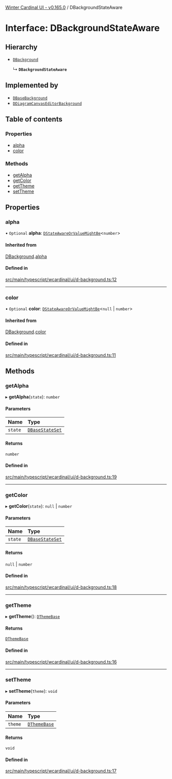 [Winter Cardinal UI - v0.165.0](../index.md) / DBackgroundStateAware

# Interface: DBackgroundStateAware

## Hierarchy

- [`DBackground`](DBackground.md)

  ↳ **`DBackgroundStateAware`**

## Implemented by

- [`DBaseBackground`](../classes/DBaseBackground.md)
- [`DDiagramCanvasEditorBackground`](../classes/DDiagramCanvasEditorBackground.md)

## Table of contents

### Properties

- [alpha](DBackgroundStateAware.md#alpha)
- [color](DBackgroundStateAware.md#color)

### Methods

- [getAlpha](DBackgroundStateAware.md#getalpha)
- [getColor](DBackgroundStateAware.md#getcolor)
- [getTheme](DBackgroundStateAware.md#gettheme)
- [setTheme](DBackgroundStateAware.md#settheme)

## Properties

### alpha

• `Optional` **alpha**: [`DStateAwareOrValueMightBe`](../index.md#dstateawareorvaluemightbe)<`number`\>

#### Inherited from

[DBackground](DBackground.md).[alpha](DBackground.md#alpha)

#### Defined in

[src/main/typescript/wcardinal/ui/d-background.ts:12](https://github.com/winter-cardinal/winter-cardinal-ui/blob/v0.165.0/src/main/typescript/wcardinal/ui/d-background.ts#L12)

___

### color

• `Optional` **color**: [`DStateAwareOrValueMightBe`](../index.md#dstateawareorvaluemightbe)<``null`` \| `number`\>

#### Inherited from

[DBackground](DBackground.md).[color](DBackground.md#color)

#### Defined in

[src/main/typescript/wcardinal/ui/d-background.ts:11](https://github.com/winter-cardinal/winter-cardinal-ui/blob/v0.165.0/src/main/typescript/wcardinal/ui/d-background.ts#L11)

## Methods

### getAlpha

▸ **getAlpha**(`state`): `number`

#### Parameters

| Name | Type |
| :------ | :------ |
| `state` | [`DBaseStateSet`](DBaseStateSet.md) |

#### Returns

`number`

#### Defined in

[src/main/typescript/wcardinal/ui/d-background.ts:19](https://github.com/winter-cardinal/winter-cardinal-ui/blob/v0.165.0/src/main/typescript/wcardinal/ui/d-background.ts#L19)

___

### getColor

▸ **getColor**(`state`): ``null`` \| `number`

#### Parameters

| Name | Type |
| :------ | :------ |
| `state` | [`DBaseStateSet`](DBaseStateSet.md) |

#### Returns

``null`` \| `number`

#### Defined in

[src/main/typescript/wcardinal/ui/d-background.ts:18](https://github.com/winter-cardinal/winter-cardinal-ui/blob/v0.165.0/src/main/typescript/wcardinal/ui/d-background.ts#L18)

___

### getTheme

▸ **getTheme**(): [`DThemeBase`](DThemeBase.md)

#### Returns

[`DThemeBase`](DThemeBase.md)

#### Defined in

[src/main/typescript/wcardinal/ui/d-background.ts:16](https://github.com/winter-cardinal/winter-cardinal-ui/blob/v0.165.0/src/main/typescript/wcardinal/ui/d-background.ts#L16)

___

### setTheme

▸ **setTheme**(`theme`): `void`

#### Parameters

| Name | Type |
| :------ | :------ |
| `theme` | [`DThemeBase`](DThemeBase.md) |

#### Returns

`void`

#### Defined in

[src/main/typescript/wcardinal/ui/d-background.ts:17](https://github.com/winter-cardinal/winter-cardinal-ui/blob/v0.165.0/src/main/typescript/wcardinal/ui/d-background.ts#L17)
